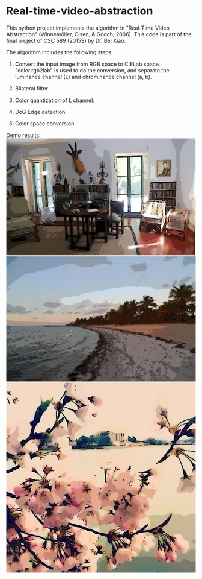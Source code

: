 # Real-time-video-abstraction
This python project implements the algorithm in "Real-Time Video Abstraction" (Winnemöller, Olsen, & Gooch, 2006).
This code is part of the final project of CSC 589 (2015S) by Dr. Bei Xiao.


The algorithm includes the following steps.
1) Convert the input image from RGB space to CIELab space.
    "color.rgb2lab" is used to do the conversion, and separate the luminance channel (L) and chrominance channel (a, b).

2) Bilateral filter.
3) Color quantization of L channel.
4) DoG Edge detection.
5) Color space conversion.

Demo results:
![alt text](https://github.com/BumbleBee0819/Real-time-video-abstraction/blob/master/results/Final1.jpg)
![alt text](https://github.com/BumbleBee0819/Real-time-video-abstraction/blob/master/results/Final2.jpg)
![alt text](https://github.com/BumbleBee0819/Real-time-video-abstraction/blob/master/results/Final3.jpg)
